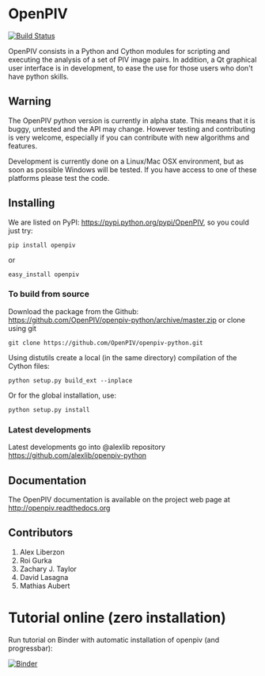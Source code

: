 # OpenPIV
[![Build Status](https://travis-ci.org/alexlib/openpiv-python.svg?branch=master)](https://travis-ci.org/alexlib/openpiv-python)

OpenPIV consists in a Python and Cython modules for scripting and executing the analysis of 
a set of PIV image pairs. In addition, a Qt graphical user interface is in 
development, to ease the use for those users who don't have python skills.

## Warning

The OpenPIV python version is currently in alpha state. This means that
it is buggy, untested and the API may change. However testing and contributing
is very welcome, especially if you can contribute with new algorithms and features.

Development is currently done on a Linux/Mac OSX environment, but as soon as possible 
Windows will be tested. If you have access to one of these platforms
please test the code. 

## Installing

We are listed on PyPI: <https://pypi.python.org/pypi/OpenPIV>, so you could just try:

    pip install openpiv

or 

    easy_install openpiv

### To build from source

Download the package from the Github: https://github.com/OpenPIV/openpiv-python/archive/master.zip
or clone using git

    git clone https://github.com/OpenPIV/openpiv-python.git

Using distutils create a local (in the same directory) compilation of the Cython files:

    python setup.py build_ext --inplace

Or for the global installation, use:

    python setup.py install 


### Latest developments

Latest developments go into @alexlib repository <https://github.com/alexlib/openpiv-python>

## Documentation

The OpenPIV documentation is available on the project web page at <http://openpiv.readthedocs.org>


## Contributors

1. Alex Liberzon  
2. Roi Gurka  
3. Zachary J. Taylor  
4. David Lasagna  
5. Mathias Aubert

# Tutorial online (zero installation)

Run tutorial on Binder with automatic installation of openpiv (and progressbar):

[![Binder](http://mybinder.org/badge.svg)](http://mybinder.org/repo/alexlib/openpiv-python/openpiv/examples/tutorial-part1/openpiv-python-tutorial-part1.ipynb)


